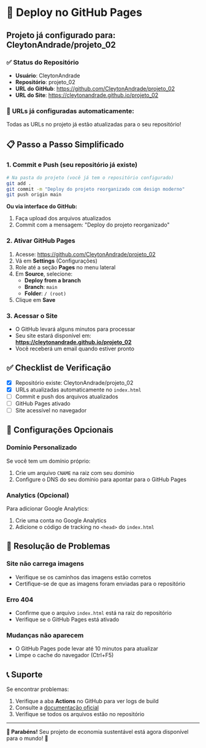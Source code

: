 # 🚀 Deploy no GitHub Pages

## Projeto já configurado para: CleytonAndrade/projeto_02

### ✅ **Status do Repositório**

-   **Usuário**: CleytonAndrade
-   **Repositório**: projeto_02
-   **URL do GitHub**: https://github.com/CleytonAndrade/projeto_02
-   **URL do Site**: https://cleytonandrade.github.io/projeto_02

### 🎯 **URLs já configuradas automaticamente:**

Todas as URLs no projeto já estão atualizadas para o seu repositório!

## 📋 **Passo a Passo Simplificado**

### 1. **Commit e Push (seu repositório já existe)**

```bash
# Na pasta do projeto (você já tem o repositório configurado)
git add .
git commit -m "Deploy do projeto reorganizado com design moderno"
git push origin main
```

**Ou via interface do GitHub:**

1. Faça upload dos arquivos atualizados
2. Commit com a mensagem: "Deploy do projeto reorganizado"

### 2. **Ativar GitHub Pages**

1. Acesse: https://github.com/CleytonAndrade/projeto_02
2. Vá em **Settings** (Configurações)
3. Role até a seção **Pages** no menu lateral
4. Em **Source**, selecione:
    - **Deploy from a branch**
    - **Branch**: `main`
    - **Folder**: `/ (root)`
5. Clique em **Save**

### 3. **Acessar o Site**

-   O GitHub levará alguns minutos para processar
-   Seu site estará disponível em: **https://cleytonandrade.github.io/projeto_02**
-   Você receberá um email quando estiver pronto

## ✅ Checklist de Verificação

-   [x] Repositório existe: CleytonAndrade/projeto_02
-   [x] URLs atualizadas automaticamente no `index.html`
-   [ ] Commit e push dos arquivos atualizados
-   [ ] GitHub Pages ativado
-   [ ] Site acessível no navegador

## 🔧 Configurações Opcionais

### Domínio Personalizado

Se você tem um domínio próprio:

1. Crie um arquivo `CNAME` na raiz com seu domínio
2. Configure o DNS do seu domínio para apontar para o GitHub Pages

### Analytics (Opcional)

Para adicionar Google Analytics:

1. Crie uma conta no Google Analytics
2. Adicione o código de tracking no `<head>` do `index.html`

## 🐛 Resolução de Problemas

### Site não carrega imagens

-   Verifique se os caminhos das imagens estão corretos
-   Certifique-se de que as imagens foram enviadas para o repositório

### Erro 404

-   Confirme que o arquivo `index.html` está na raiz do repositório
-   Verifique se o GitHub Pages está ativado

### Mudanças não aparecem

-   O GitHub Pages pode levar até 10 minutos para atualizar
-   Limpe o cache do navegador (Ctrl+F5)

## 📞 Suporte

Se encontrar problemas:

1. Verifique a aba **Actions** no GitHub para ver logs de build
2. Consulte a [documentação oficial](https://docs.github.com/pages)
3. Verifique se todos os arquivos estão no repositório

---

**🎉 Parabéns!** Seu projeto de economia sustentável está agora disponível para o mundo! 🌱
